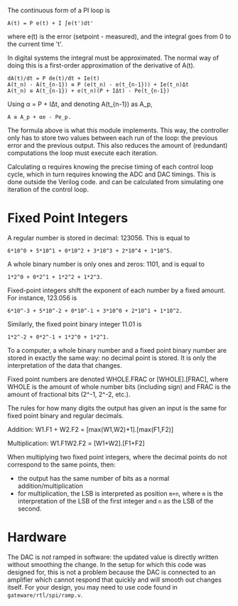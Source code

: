 The continuous form of a PI loop is

    A(t) = P e(t) + I ∫e(t')dt'

where e(t) is the error (setpoint - measured), and the integral goes
from 0 to the current time 't'.

In digital systems the integral must be approximated.  The normal way
of doing this is a first-order approximation of the derivative of
A(t).

    dA(t)/dt = P de(t)/dt + Ie(t)
    A(t_n) - A(t_{n-1}) ≅ P (e(t_n) - e(t_{n-1})) + Ie(t_n)Δt
    A(t_n) ≅ A(t_{n-1}) + e(t_n)(P + IΔt) - Pe(t_{n-1})

Using α = P + IΔt, and denoting A(t_{n-1}) as A_p,

    A ≅ A_p + αe - Pe_p.

The formula above is what this module implements.  This way, the
controller only has to store two values between each run of the loop:
the previous error and the previous output.  This also reduces the
amount of (redundant) computations the loop must execute each
iteration.

Calculating α requires knowing the precise timing of each control loop
cycle, which in turn requires knowing the ADC and DAC timings.  This
is done outside the Verilog code.  and can be calculated from
simulating one iteration of the control loop.

# Fixed Point Integers

A regular number is stored in decimal: 123056.
This is equal to

    6*10^0 + 5*10^1 + 0*10^2 + 3*10^3 + 2*10^4 + 1*10^5.

A whole binary number is only ones and zeros: 1101, and is equal to

    1*2^0 + 0*2^1 + 1*2^2 + 1*2^3.

Fixed-point integers shift the exponent of each number by a fixed
amount.  For instance, 123.056 is

    6*10^-3 + 5*10^-2 + 0*10^-1 + 3*10^0 + 2*10^1 + 1*10^2.

Similarly, the fixed point binary integer 11.01 is

    1*2^-2 + 0*2^-1 + 1*2^0 + 1*2^1.

To a computer, a whole binary number and a fixed point binary number
are stored in exactly the same way: no decimal point is stored.  It is
only the interpretation of the data that changes.

Fixed point numbers are denoted WHOLE.FRAC or [WHOLE].[FRAC], where
WHOLE is the amount of whole number bits (including sign) and FRAC is
the amount of fractional bits (2^-1, 2^-2, etc.).

The rules for how many digits the output has given an input is the
same for fixed point binary and regular decimals.

Addition: W1.F1 + W2.F2 = [max(W1,W2)+1].[max(F1,F2)]

Multiplication: W1.F1W2.F2 = [W1+W2].[F1+F2]


When multiplying two fixed point integers, where the decimal points
do not correspond to the same points, then:

* the output has the same number of bits as a normal addition/multiplication
* for multiplication, the LSB is interpreted as position `m+n`, where
  `m` is the interpretation of the LSB of the first integer and `n` as
  the LSB of the second.

# Hardware

The DAC is *not* ramped in software: the updated value is directly written
without smoothing the change. In the setup for which this code was designed
for, this is not a problem because the DAC is connected to an amplifier which
cannot respond that quickly
and will smooth out changes itself. For your design, you may need to use
code found in `gateware/rtl/spi/ramp.v`.
